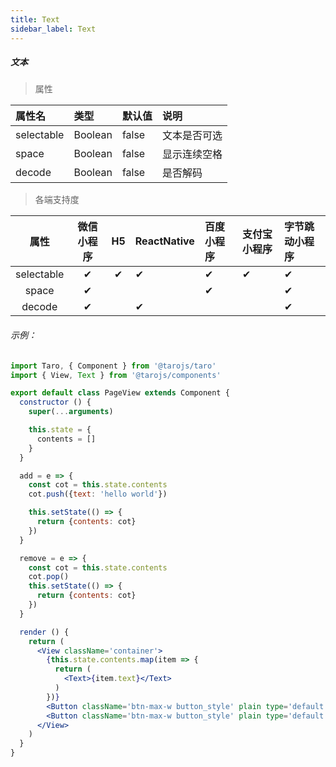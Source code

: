 ```yaml
---
title: Text
sidebar_label: Text
---
```


##### 文本

> 属性

| 属性名 | 类型 | 默认值 | 说明 |
| :- | :- | :- | :- |
| selectable | Boolean | false  | 文本是否可选 |
| space      | Boolean | false  | 显示连续空格 |
| decode     | Boolean | false  | 是否解码     |

>各端支持度

| 属性 | 微信小程序 | H5 | ReactNative | 百度小程序 | 支付宝小程序 | 字节跳动小程序 |
| :-: | :-: | :-: | :- | :- | :- | :- |
| selectable | ✔ | ✔ |  ✔| ✔ | ✔ | ✔ |
| space | ✔ |  |  | ✔ |  | ✔ |
| decode | ✔ |  | ✔ |  |  | ✔ |


###### 示例：
```jsx
import Taro, { Component } from '@tarojs/taro'
import { View, Text } from '@tarojs/components'

export default class PageView extends Component {
  constructor () {
    super(...arguments)

    this.state = {
      contents = []
    }
  }

  add = e => {
    const cot = this.state.contents
    cot.push({text: 'hello world'})

    this.setState(() => {
      return {contents: cot}
    })
  }

  remove = e => {
    const cot = this.state.contents
    cot.pop()
    this.setState(() => {
      return {contents: cot}
    })
  }

  render () {
    return (
      <View className='container'>
        {this.state.contents.map(item => {
          return (
            <Text>{item.text}</Text>
          )
        })}
        <Button className='btn-max-w button_style' plain type='default' onClick={this.add}>add line</Button>
        <Button className='btn-max-w button_style' plain type='default' disabled={this.state.contents.length ? false:true} onClick={this.remove}>remove line</Button>
      </View>
    )
  }
}
```
